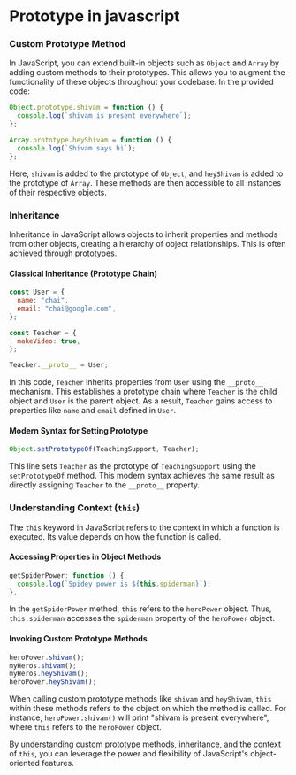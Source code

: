 # Prototype in javascript

### Custom Prototype Method

In JavaScript, you can extend built-in objects such as `Object` and `Array` by adding custom methods to their prototypes. This allows you to augment the functionality of these objects throughout your codebase. In the provided code:

```javascript
Object.prototype.shivam = function () {
  console.log(`shivam is present everywhere`);
};

Array.prototype.heyShivam = function () {
  console.log(`Shivam says hi`);
};
```

Here, `shivam` is added to the prototype of `Object`, and `heyShivam` is added to the prototype of `Array`. These methods are then accessible to all instances of their respective objects.

### Inheritance

Inheritance in JavaScript allows objects to inherit properties and methods from other objects, creating a hierarchy of object relationships. This is often achieved through prototypes.

#### Classical Inheritance (Prototype Chain)

```javascript
const User = {
  name: "chai",
  email: "chai@google.com",
};

const Teacher = {
  makeVideo: true,
};

Teacher.__proto__ = User;
```

In this code, `Teacher` inherits properties from `User` using the `__proto__` mechanism. This establishes a prototype chain where `Teacher` is the child object and `User` is the parent object. As a result, `Teacher` gains access to properties like `name` and `email` defined in `User`.

#### Modern Syntax for Setting Prototype

```javascript
Object.setPrototypeOf(TeachingSupport, Teacher);
```

This line sets `Teacher` as the prototype of `TeachingSupport` using the `setPrototypeOf` method. This modern syntax achieves the same result as directly assigning `Teacher` to the `__proto__` property.

### Understanding Context (`this`)

The `this` keyword in JavaScript refers to the context in which a function is executed. Its value depends on how the function is called.

#### Accessing Properties in Object Methods

```javascript
getSpiderPower: function () {
  console.log(`Spidey power is ${this.spiderman}`);
},
```

In the `getSpiderPower` method, `this` refers to the `heroPower` object. Thus, `this.spiderman` accesses the `spiderman` property of the `heroPower` object.

#### Invoking Custom Prototype Methods

```javascript
heroPower.shivam();
myHeros.shivam();
myHeros.heyShivam();
heroPower.heyShivam();
```

When calling custom prototype methods like `shivam` and `heyShivam`, `this` within these methods refers to the object on which the method is called. For instance, `heroPower.shivam()` will print "shivam is present everywhere", where `this` refers to the `heroPower` object.

By understanding custom prototype methods, inheritance, and the context of `this`, you can leverage the power and flexibility of JavaScript's object-oriented features.
